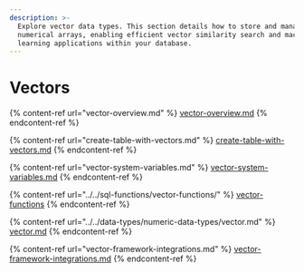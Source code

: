 ```yaml
---
description: >-
  Explore vector data types. This section details how to store and manage
  numerical arrays, enabling efficient vector similarity search and machine
  learning applications within your database.
---
```


# Vectors

{% content-ref url="vector-overview.md" %}
[vector-overview.md](vector-overview.md)
{% endcontent-ref %}

{% content-ref url="create-table-with-vectors.md" %}
[create-table-with-vectors.md](create-table-with-vectors.md)
{% endcontent-ref %}

{% content-ref url="vector-system-variables.md" %}
[vector-system-variables.md](vector-system-variables.md)
{% endcontent-ref %}

{% content-ref url="../../sql-functions/vector-functions/" %}
[vector-functions](../../sql-functions/vector-functions/)
{% endcontent-ref %}

{% content-ref url="../../data-types/numeric-data-types/vector.md" %}
[vector.md](../../data-types/numeric-data-types/vector.md)
{% endcontent-ref %}

{% content-ref url="vector-framework-integrations.md" %}
[vector-framework-integrations.md](vector-framework-integrations.md)
{% endcontent-ref %}
